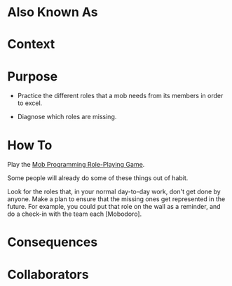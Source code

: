 ---
---
# Also Known As

# Context

# Purpose

- Practice the different roles that a mob needs from its members in order to excel.

- Diagnose which roles are missing.

# How To

Play the [Mob Programming Role-Playing Game](https://github.com/willemlarsen/mobprogrammingrpg).

Some people will already do some of these things out of habit. 

Look for the roles that, in your normal day-to-day work, don't get done by anyone. Make a plan to ensure that the missing ones get represented in the future. For example, you could put that role on the wall as a reminder, and do a check-in with the team each [Mobodoro].

# Consequences

# Collaborators
